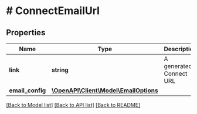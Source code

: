 # # ConnectEmailUrl

## Properties

Name | Type | Description | Notes
------------ | ------------- | ------------- | -------------
**link** | **string** | A generated Connect URL |
**email_config** | [**\OpenAPI\Client\Model\EmailOptions**](EmailOptions.md) |  |

[[Back to Model list]](../../README.md#models) [[Back to API list]](../../README.md#endpoints) [[Back to README]](../../README.md)
